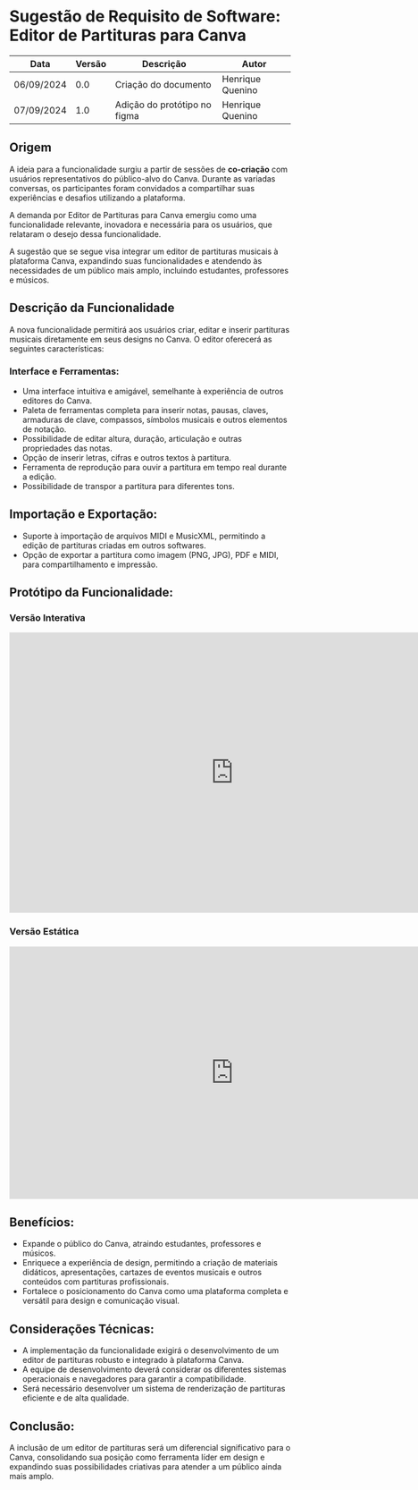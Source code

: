 # Sugestão de Requisito de Software: Editor de Partituras para Canva

|    Data    | Versão |      Descrição      |        Autor     |
|------------|--------|---------------------|------------------|
| 06/09/2024 |  0.0   | Criação do documento | Henrique Quenino |
| 07/09/2024 |  1.0   | Adição do protótipo no figma | Henrique Quenino |

## Origem

A ideia para a funcionalidade surgiu a partir de sessões de **co-criação** com usuários representativos do público-alvo do Canva. Durante as variadas conversas, os participantes foram convidados a compartilhar suas experiências e desafios utilizando a plataforma. 

A demanda por Editor de Partituras para Canva emergiu como uma funcionalidade relevante, inovadora e necessária para os usuários, que relataram o desejo dessa funcionalidade. 

A sugestão que se segue visa integrar um editor de partituras musicais à plataforma Canva, expandindo suas funcionalidades e atendendo às necessidades de um público mais amplo, incluindo estudantes, professores e músicos.

## Descrição da Funcionalidade

A nova funcionalidade permitirá aos usuários criar, editar e inserir partituras musicais diretamente em seus designs no Canva. O editor oferecerá as seguintes características:

### Interface e Ferramentas:

* Uma interface intuitiva e amigável, semelhante à experiência de outros editores do Canva.
* Paleta de ferramentas completa para inserir notas, pausas, claves, armaduras de clave, compassos, símbolos musicais e outros elementos de notação.
* Possibilidade de editar altura, duração, articulação e outras propriedades das notas.
* Opção de inserir letras, cifras e outros textos à partitura.
* Ferramenta de reprodução para ouvir a partitura em tempo real durante a edição.
* Possibilidade de transpor a partitura para diferentes tons.

## Importação e Exportação:

* Suporte à importação de arquivos MIDI e MusicXML, permitindo a edição de partituras criadas em outros softwares.
* Opção de exportar a partitura como imagem (PNG, JPG), PDF e MIDI, para compartilhamento e impressão.

## Protótipo da Funcionalidade:

### Versão Interativa

<iframe style="border: 1px solid rgba(0, 0, 0, 0.1);" width="800" height="500" src="https://www.figma.com/embed?embed_host=share&url=https%3A%2F%2Fwww.figma.com%2Fproto%2FzaFIEKsZ6klYVpEIFt1m9z%2FUntitled%3D12-2%26node-type%3DCANVAS%26t%3DPK36GljUohuuaR5z-1%26scaling%3Dscale-down%26content-scaling%3Dfixed%26page-id%3D0%253A1%26starting-point-node-id%3D12%253A2" allowfullscreen></iframe>

### Versão Estática


<iframe style="border: 1px solid rgba(0, 0, 0, 0.1);" width="800" height="450" src="https://www.figma.com/embed?embed_host=share&url=https%3A%2F%2Fwww.figma.com%2Fdesign%2FzaFIEKsZ6klYVpEIFt1m9z%2FUntitled%3Fnode-id%3D0-1%26t%3Dvdq9DQDFoqdL9fHK-1" allowfullscreen></iframe>

## Benefícios:

* Expande o público do Canva, atraindo estudantes, professores e músicos.
* Enriquece a experiência de design, permitindo a criação de materiais didáticos, apresentações, cartazes de eventos musicais e outros conteúdos com partituras profissionais.
* Fortalece o posicionamento do Canva como uma plataforma completa e versátil para design e comunicação visual.

## Considerações Técnicas:

* A implementação da funcionalidade exigirá o desenvolvimento de um editor de partituras robusto e integrado à plataforma Canva.
* A equipe de desenvolvimento deverá considerar os diferentes sistemas operacionais e navegadores para garantir a compatibilidade.
* Será necessário desenvolver um sistema de renderização de partituras eficiente e de alta qualidade.

## Conclusão:

A inclusão de um editor de partituras será um diferencial significativo para o Canva, consolidando sua posição como ferramenta líder em design e expandindo suas possibilidades criativas para atender a um público ainda mais amplo.